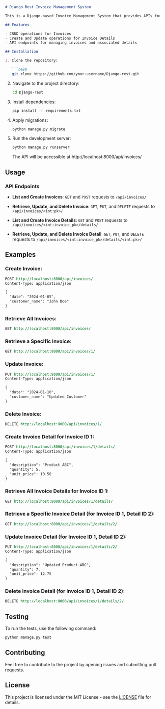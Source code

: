```markdown
# Django Rest Invoice Management System

This is a Django-based Invoice Management System that provides APIs for creating, updating, and retrieving invoices along with their details. It is built using Django and Django Rest Framework.

## Features

- CRUD operations for Invoices
- Create and Update operations for Invoice Details
- API endpoints for managing invoices and associated details

## Installation

1. Clone the repository:

   ```bash
   git clone https://github.com/your-username/Django-rest.git
   ```

2. Navigate to the project directory:

   ```bash
   cd Django-rest
   ```

3. Install dependencies:

   ```bash
   pip install -r requirements.txt
   ```

4. Apply migrations:

   ```bash
   python manage.py migrate
   ```

5. Run the development server:

   ```bash
   python manage.py runserver
   ```

   The API will be accessible at http://localhost:8000/api/invoices/

## Usage

### API Endpoints

- **List and Create Invoices**: `GET` and `POST` requests to `/api/invoices/`

- **Retrieve, Update, and Delete Invoice**: `GET`, `PUT`, and `DELETE` requests to `/api/invoices/<int:pk>/`

- **List and Create Invoice Details**: `GET` and `POST` requests to `/api/invoices/<int:invoice_pk>/details/`

- **Retrieve, Update, and Delete Invoice Detail**: `GET`, `PUT`, and `DELETE` requests to `/api/invoices/<int:invoice_pk>/details/<int:pk>/`

## Examples

### Create Invoice:

```rest
POST http://localhost:8000/api/invoices/
Content-Type: application/json

{
  "date": "2024-01-05",
  "customer_name": "John Doe"
}
```

### Retrieve All Invoices:

```rest
GET http://localhost:8000/api/invoices/
```

### Retrieve a Specific Invoice:

```rest
GET http://localhost:8000/api/invoices/1/
```

### Update Invoice:

```rest
PUT http://localhost:8000/api/invoices/1/
Content-Type: application/json

{
  "date": "2024-01-10",
  "customer_name": "Updated Customer"
}
```

### Delete Invoice:

```rest
DELETE http://localhost:8000/api/invoices/1/
```

### Create Invoice Detail for Invoice ID 1:

```rest
POST http://localhost:8000/api/invoices/1/details/
Content-Type: application/json

{
  "description": "Product ABC",
  "quantity": 5,
  "unit_price": 10.50
}
```

### Retrieve All Invoice Details for Invoice ID 1:

```rest
GET http://localhost:8000/api/invoices/1/details/
```

### Retrieve a Specific Invoice Detail (for Invoice ID 1, Detail ID 2):

```rest
GET http://localhost:8000/api/invoices/1/details/2/
```

### Update Invoice Detail (for Invoice ID 1, Detail ID 2):

```rest
PUT http://localhost:8000/api/invoices/1/details/2/
Content-Type: application/json

{
  "description": "Updated Product ABC",
  "quantity": 7,
  "unit_price": 12.75
}
```

### Delete Invoice Detail (for Invoice ID 1, Detail ID 2):

```rest
DELETE http://localhost:8000/api/invoices/1/details/2/
```


## Testing

To run the tests, use the following command:

```bash
python manage.py test
```

## Contributing

Feel free to contribute to the project by opening issues and submitting pull requests.

## License

This project is licensed under the MIT License - see the [LICENSE](LICENSE) file for details.
```
